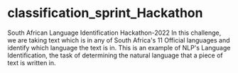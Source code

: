 # classification_sprint_Hackathon
 South African Language Identification Hackathon-2022
In this challenge, we are taking text which is in any of South Africa's 11 Official languages and identify which language the text is in. This is an example of NLP's Language Identification, the task of determining the natural language that a piece of text is written in.